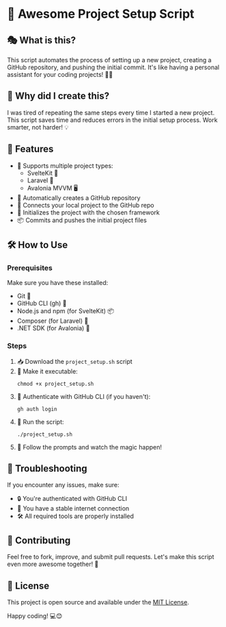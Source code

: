 # 🚀 Awesome Project Setup Script

## 🎭 What is this?
This script automates the process of setting up a new project, creating a GitHub repository, and pushing the initial commit. It's like having a personal assistant for your coding projects! 🤖✨

## 🤔 Why did I create this?
I was tired of repeating the same steps every time I started a new project. This script saves time and reduces errors in the initial setup process. Work smarter, not harder! 💡

## 🌟 Features
- 🎨 Supports multiple project types:
  - SvelteKit 🧡
  - Laravel 🐘
  - Avalonia MVVM 🖥️
- 🐙 Automatically creates a GitHub repository
- 🔗 Connects your local project to the GitHub repo
- 🚀 Initializes the project with the chosen framework
- 📦 Commits and pushes the initial project files

## 🛠️ How to Use

### Prerequisites
Make sure you have these installed:
- Git 🌳
- GitHub CLI (gh) 🐙
- Node.js and npm (for SvelteKit) 📦
- Composer (for Laravel) 🎼
- .NET SDK (for Avalonia) 🔷

### Steps
1. 📥 Download the `project_setup.sh` script
2. 🔐 Make it executable:
   ```
   chmod +x project_setup.sh
   ```
3. 🔑 Authenticate with GitHub CLI (if you haven't):
   ```
   gh auth login
   ```
4. 🚀 Run the script:
   ```
   ./project_setup.sh
   ```
5. 🎉 Follow the prompts and watch the magic happen!

## 🐛 Troubleshooting
If you encounter any issues, make sure:
- 🔒 You're authenticated with GitHub CLI
- 📡 You have a stable internet connection
- 🛠️ All required tools are properly installed

## 🤝 Contributing
Feel free to fork, improve, and submit pull requests. Let's make this script even more awesome together! 🌟

## 📜 License
This project is open source and available under the [MIT License](LICENSE).

Happy coding! 💻😊
